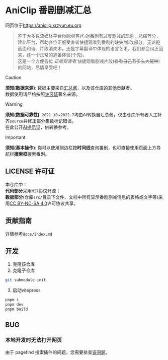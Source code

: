 # AniClip 番剧删减汇总

网页位于<https://aniclip.xrzyun.eu.org>

> 鉴于大多数流媒体平台(bilibili等)均对番剧有过度删减的现象，悲痛万分，建此平台，帮助各位正版受害者快捷观看到番剧的缺失/修改部分。无论是画面和谐、片段消失术，还是字幕翻译中体现的语言艺术，我们都会纠正回来，还一个正常的追番体验(个鬼)。  
> 这是一个方便各位 *正版受害者* 快捷观看删减片段(~~看看自己有多么大冤种~~) 的网站，尽情享受吧！  

> [!CAUTION]
> **须知(数据来源)**:
> 数据主要来自[汇总酱](https://hzj.wiki)，以及该仓库的其他贡献者。  
> 数据使用请严格按照[许可证](#license-许可证)著名来源。  

> [!WARNING]
> **须知(数据可靠性)**:
> `2021.10`~`2022.7`均由AI转换自汇总酱，仅由仓库所有者人工补齐`source`并修正部分集数标记错误。  
> 在此公开[AI提示词](https://www.doubao.com/thread/w45506302557698)，供转换参考。  

> [!IMPORTANT]
> **须知(基本操作)**:
> 你可以使用侧边栏按**时间线**查询番剧，也可直接使用页面上方导航栏**搜索框**搜索番剧。  

## LICENSE 许可证

本仓库中：  
**代码部分**采用`MIT`协议开源；  
**数据部分**(仓库`src/`目录下文件、文档中所有显示番剧删减信息的表格或文字等)采用[CC BY-NC-SA 4.0](https://creativecommons.org/licenses/by-nc-sa/4.0/)许可协议共享。

## 贡献指南

详情参考`docs/index.md`  

## 开发

1. 克隆该仓库  
2. 克隆子仓库

```bash
git submodule init
```

3. 启动vitepress

```bash
pnpm i
pnpm dev
pnpm build
```

## BUG

### 本地开发时无法打开网页

由于 pagefind 搜索插件的问题，您需要排查[该问题](https://cn.vitejs.dev/guide/troubleshooting#requests-are-stalled-forever)。  

